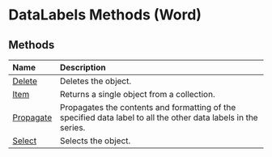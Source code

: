 
# DataLabels Methods (Word)

## Methods



|**Name**|**Description**|
|:-----|:-----|
|[Delete](53ef4298-dbee-01f9-60c3-721e91302f1f.md)|Deletes the object.|
|[Item](792b63a5-e4e9-c026-e94d-0f0349d113dc.md)|Returns a single object from a collection.|
|[Propagate](72885eed-605b-70f1-386d-9fdf2c40ef9d.md)|Propagates the contents and formatting of the specified data label to all the other data labels in the series.|
|[Select](f98a4fb7-4adb-82c4-300e-cff5709be572.md)|Selects the object.|
